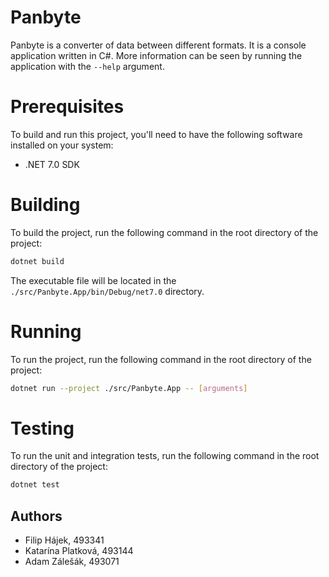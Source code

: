 # Panbyte

Panbyte is a converter of data between different formats. It is a console application written in C#. More
information can be seen by running the application with the `--help` argument.

# Prerequisites
To build and run this project, you'll need to have the following software installed on your system:
  * .NET 7.0 SDK

# Building
To build the project, run the following command in the root directory of the project:
```bash
dotnet build
```

The executable file will be located in the `./src/Panbyte.App/bin/Debug/net7.0` directory.

# Running
To run the project, run the following command in the root directory of the project:
```bash
dotnet run --project ./src/Panbyte.App -- [arguments]
```

# Testing
To run the unit and integration tests, run the following command in the root directory of the project:
```bash
dotnet test
```

## Authors
  * Filip Hájek, 493341
  * Katarína Platková, 493144
  * Adam Zálešák, 493071
